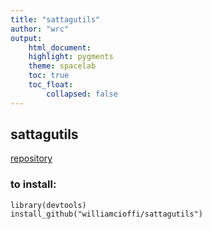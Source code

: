 ```yaml
---
title: "sattagutils"
author: "wrc"
output:
	html_document:
	highlight: pygments
	theme: spacelab
	toc: true
	toc_float:
		collapsed: false
---
```


## sattagutils

[repository](http://github.com/williamcioffi/sattagutils)

### to install:
```{r}
library(devtools)
install_github("williamcioffi/sattagutils")
```
